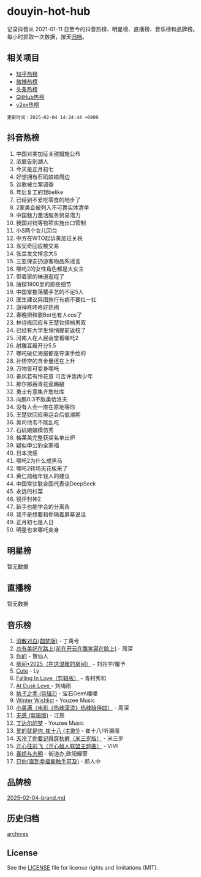 # douyin-hot-hub

记录抖音从 2021-01-11 日至今的抖音热榜、明星榜、直播榜、音乐榜和品牌榜。每小时抓取一次数据，按天[归档](archives)。

## 相关项目

- [知乎热榜](https://github.com/lonnyzhang423/zhihu-hot-hub)
- [微博热榜](https://github.com/lonnyzhang423/weibo-hot-hub)
- [头条热榜](https://github.com/lonnyzhang423/toutiao-hot-hub)
- [GitHub热榜](https://github.com/lonnyzhang423/github-hot-hub)
- [v2ex热榜](https://github.com/lonnyzhang423/v2ex-hot-hub)


`更新时间：2025-02-04 14:24:44 +0800`

## 抖音热榜

1. 中国对美加征关税措施公布
1. 浓眉告别湖人
1. 今天是正月初七
1. 好想拥有石矶娘娘周边
1. 谷歌被立案调查
1. 年后复工的我belike
1. 已经到不爱吃零食的地步了
1. 2家美企被列入不可靠实体清单
1. 中国魅力激活服务贸易潜力
1. 我国对钨等物项实施出口管制
1. 小S两个女儿回台
1. 中方在WTO起诉美加征关税
1. 东契奇回应被交易
1. 张兰发文悼念大S
1. 三亚保安扔游客物品系谣言
1. 哪吒2的女性角色都是大女主
1. 带着家的味道返程了
1. 唐探1900里的那些细节
1. 中国掌握荡蟹手艺的不足5人
1. 医生建议异国旅行有病不要扛一扛
1. 游神咚咚咚好热闹
1. 春晚扭秧歌Bot也有人cos了
1. 林诗栋回应与王楚钦搭档男双
1. 已经有大学生悄悄提前返校了
1. 河南人在人民会堂看哪吒2
1. 射雕豆瓣开分5.5
1. 哪吒破亿海报都是导演手绘的
1. 孙悟空的含金量还在上升
1. 万物皆可变身哪吒
1. 春风若有怜花意 可否许我再少年
1. 那尔那茜青花瓷踢腿
1. 勇士有意集齐詹杜库
1. 向鹏0:3不敌奥恰洛夫
1. 没有人会一直在原地等你
1. 王楚钦回应奥运会后低潮期
1. 奥司他韦不能乱吃
1. 石矶娘娘模仿秀
1. 格莱美完整获奖名单出炉
1. 疑似申公豹全家福
1. 日本流感
1. 哪吒2为什么成黑马
1. 哪吒2转场天花板来了
1. 黄仁勋给年轻人的建议
1. 中国常驻联合国代表谈DeepSeek
1. 永远的杉菜
1. 锐评封神2
1. 新手也能学会的分离角
1. 我不是想要和你隔着屏幕说话
1. 正月初七是人日
1. 明星也来哪吒变身

## 明星榜

暂无数据

## 直播榜

暂无数据

## 音乐榜

1. [消散对白(圆梦版)](https://sf5-hl-cdn-tos.douyinstatic.com/obj/tos-cn-ve-2774/og4jB5I5IizzoZVAAAzWgBMAsMDWoArfwBOiFs) - 丁禹兮
1. [总有美好在路上(花在开云在飘笑容在脸上)](https://sf5-hl-cdn-tos.douyinstatic.com/obj/tos-cn-ve-2774/oU5u7NwtfBIvaNhoQBszOvAlRiAoiWAVVyBMq4) - 周深
1. [你的](https://sf5-hl-cdn-tos.douyinstatic.com/obj/tos-cn-ve-2774/oYuIeKf42jB7sEV6B2upMdpYAgfrQWj0FeRegh) - 贺仙人
1. [房间•2025（在这温暖的房间）](https://sf3-cdn-tos.douyinstatic.com/obj/tos-cn-ve-2774/oMzJcnT8BgIetASeBfwfEeBQVNfACiCifhfZP7g) - 刘兆宇/覆予
1. [Cute](https://sf5-hl-cdn-tos.douyinstatic.com/obj/tos-cn-ve-2774/o4IbIzHWKAAB4wsS5qMBRiiAlEBGTpQRNfFvuo) - Ly
1. [Falling In Love（剪辑版）](https://sf5-hl-cdn-tos.douyinstatic.com/obj/tos-cn-ve-2774/o8ajpA8zzgBPahbBIO8AcKGBLJezFCRd1wfP9f) - 青村秀和
1. [ At Dusk  Love ](https://sf5-hl-cdn-tos.douyinstatic.com/obj/tos-cn-ve-2774/o8CrpCf5CaYgI4ZrtQgMQAFEfuGqNnRSDQAPBc) - 刘嗨雨
1. [执子之手 (剪辑2)](https://sf5-hl-cdn-tos.douyinstatic.com/obj/tos-cn-ve-2774/oUoZLQjCc31XzqsBnBQUNgeKtYPBcgbFDwtfcu) - 宝石Gem\哩哩
1. [Winter Wishlist](https://sf5-hl-cdn-tos.douyinstatic.com/obj/tos-cn-ve-2774/oIIgUOeamCFCVAzxN6MFRLIBlLGpUqQxeeHrLE) - Youzee Music
1. [小美满（电影《热辣滚烫》热辣陪伴曲）](https://sf5-hl-cdn-tos.douyinstatic.com/obj/tos-cn-ve-2774/o0GAn2lSgfZIDUgtevCGDQYnFg4CwnrBaxbTZL) - 周深
1. [无感 (剪辑版)](https://sf5-hl-cdn-tos.douyinstatic.com/obj/tos-cn-ve-2774/o0eIsUzJBDlQaQFC5OFlgbMEZC1TFYBftOBn6p) - 江辰
1. [丁达尔的梦](https://sf5-hl-cdn-tos.douyinstatic.com/obj/tos-cn-ve-2774/oMU3WirUZBVQkAC9ccG5P2IQirziZM2RTInUY) - Youzee Music
1. [爱的就是你_崔十八 (主歌1)](https://sf5-hl-cdn-tos.douyinstatic.com/obj/tos-cn-ve-2774/oI5BO5DhFZ6UTcNCnZaOCBLtZ7WIMQGfgnXf5E) - 崔十八/听潮阁
1. [天冷了你要记得穿秋裤（米三岁版）](https://sf5-hl-cdn-tos.douyinstatic.com/obj/tos-cn-ve-2774/oQlIwVIDWiZ6BQilAorS7MA0AgCkQDvcZAdm1) - 米三岁
1. [开心往前飞（开心超人联盟主题曲）](https://sf5-hl-cdn-tos.douyinstatic.com/obj/tos-cn-ve-2774/9d8fb7c82cf1421fb93a9fe925275e0a) - VIVI
1. [春娇与志明](https://sf5-hl-cdn-tos.douyinstatic.com/obj/tos-cn-ve-2774/e530d8fceb7044b39707d7f9ff54add1) - 街道办,欧阳耀莹
1. [只你(直到幸福能触手可及)](https://sf6-cdn-tos.douyinstatic.com/obj/tos-cn-ve-2774/o0lBkRDzFTeaVSUz3ZZSCBVtZ5DIMQGfgmEAuE) - 颜人中

## 品牌榜

[2025-02-04-brand.md](archives/2025-02-04-brand.md)

## 历史归档

[archives](archives)

## License

See the [LICENSE](LICENSE) file for license rights and limitations (MIT).
